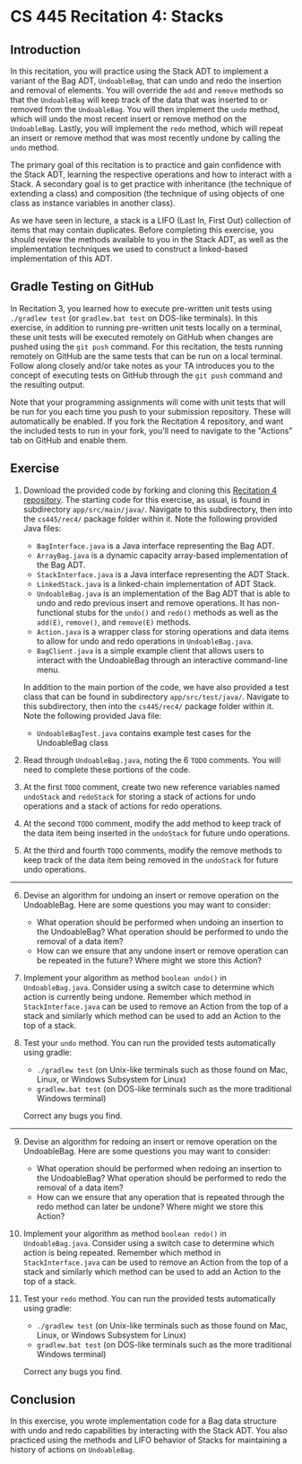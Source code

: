 ﻿# CS 445 Recitation 4: Stacks

## Introduction

In this recitation, you will practice using the Stack ADT to implement a variant
of the Bag ADT, `UndoableBag`, that can undo and redo the insertion and removal
of elements. You will override the `add` and `remove` methods so that the
`UndoableBag` will keep track of the data that was inserted to or removed from
the `UndoableBag`. You will then implement the `undo` method, which will undo
the most recent insert or remove method on the `UndoableBag`. Lastly, you will
implement the `redo` method, which will repeat an insert or remove method that
was most recently undone by calling the `undo` method.

The primary goal of this recitation is to practice and gain confidence with the
Stack ADT, learning the respective operations and how to interact with a Stack.
A secondary goal is to get practice with inheritance (the technique of extending
a class) and composition (the technique of using objects of one class as
instance variables in another class).

As we have seen in lecture, a stack is a LIFO (Last In, First Out) collection of
items that may contain duplicates. Before completing this exercise, you should
review the methods available to you in the Stack ADT, as well as the
implementation techniques we used to construct a linked-based implementation of
this ADT.

## Gradle Testing on GitHub

In Recitation 3, you learned how to execute pre-written unit tests using
`./gradlew test` (or `gradlew.bat test` on DOS-like terminals). In this
exercise, in addition to running pre-written unit tests locally on a terminal,
these unit tests will be executed remotely on GitHub when changes are pushed
using the `git push` command. For this recitation, the tests running remotely on
GitHub are the same tests that can be run on a local terminal. Follow along
closely and/or take notes as your TA introduces you to the concept of executing
tests on GitHub through the `git push` command and the resulting output.

Note that your programming assignments will come with unit tests that will be
run for you each time you push to your submission repository. These will
automatically be enabled. If you fork the Recitation 4 repository, and want the
included tests to run in your fork, you'll need to navigate to the "Actions" tab
on GitHub and enable them.

## Exercise

1. Download the provided code by forking and cloning this [Recitation 4
repository](https://github.com/2217-cs445/cs445-rec4). The starting code for
this exercise, as usual, is found in subdirectory `app/src/main/java/`. Navigate
to this subdirectory, then into the `cs445/rec4/` package folder within it. Note
the following provided Java files:

   - `BagInterface.java` is a Java interface representing the Bag ADT.
   - `ArrayBag.java` is a dynamic capacity array-based implementation of the Bag
     ADT.
   - `StackInterface.java` is a Java interface representing the ADT Stack.
   - `LinkedStack.java` is a linked-chain implementation of ADT Stack.
   - `UndoableBag.java` is an implementation of the Bag ADT that is able to undo
     and redo previous insert and remove operations. It has non-functional stubs
     for the `undo()` and `redo()` methods as well as the `add(E)`, `remove()`,
     and `remove(E)` methods.
   - `Action.java` is a wrapper class for storing operations and data items to
     allow for undo and redo operations in `UndoableBag.java`.
   - `BagClient.java` is a simple example client that allows users to interact
     with the UndoableBag through an interactive command-line menu.

   In addition to the main portion of the code, we have also provided a test
   class that can be found in subdirectory `app/src/test/java/`. Navigate to
   this subdirectory, then into the `cs445/rec4/` package folder within it. Note
   the following provided Java file:

   - `UndoableBagTest.java` contains example test cases for the UndoableBag
     class

2. Read through `UndoableBag.java`, noting the 6 `TODO` comments. You will need
to complete these portions of the code.

3. At the first `TODO` comment, create two new reference variables named
`undoStack` and `redoStack` for storing a stack of actions for undo operations
and a stack of actions for redo operations.

4. At the second `TODO` comment, modify the add method to keep track of the data
item being inserted in the `undoStack` for future undo operations.

5. At the third and fourth `TODO` comments, modify the remove methods to keep
track of the data item being removed in the `undoStack` for future undo
operations.

------

6. Devise an algorithm for undoing an insert or remove operation on the
UndoableBag. Here are some questions you may want to consider:

   - What operation should be performed when undoing an insertion to the
     UndoableBag? What operation should be performed to undo the removal of a
     data item?
   - How can we ensure that any undone insert or remove operation can be
     repeated in the future? Where might we store this Action?

7. Implement your algorithm as method `boolean undo()` in `UndoableBag.java`.
Consider using a switch case to determine which action is currently being
undone. Remember which method in `StackInterface.java` can be used to remove an
Action from the top of a stack and similarly which method can be used to add an
Action to the top of a stack.

8. Test your `undo` method. You can run the provided tests automatically using
gradle:

   - `./gradlew test` (on Unix-like terminals such as those found on Mac, Linux,
     or Windows Subsystem for Linux)
   - `gradlew.bat test` (on DOS-like terminals such as the more traditional
     Windows terminal)

   Correct any bugs you find.

------

9. Devise an algorithm for redoing an insert or remove operation on the
UndoableBag. Here are some questions you may want to consider:

   - What operation should be performed when redoing an insertion to the
     UndoableBag? What operation should be performed to redo the removal of a
     data item?
   - How can we ensure that any operation that is repeated through the redo
     method can later be undone? Where might we store this Action?

10. Implement your algorithm as method `boolean redo()` in `UndoableBag.java`.
Consider using a switch case to determine which action is being repeated.
Remember which method in `StackInterface.java` can be used to remove an Action
from the top of a stack and similarly which method can be used to add an Action
to the top of a stack.

11. Test your `redo` method. You can run the provided tests automatically using
gradle:

    - `./gradlew test` (on Unix-like terminals such as those found on Mac,
      Linux, or Windows Subsystem for Linux)
    - `gradlew.bat test` (on DOS-like terminals such as the more traditional
      Windows terminal)

    Correct any bugs you find.

## Conclusion

In this exercise, you wrote implementation code for a Bag data structure with
undo and redo capabilities by interacting with the Stack ADT. You also practiced
using the methods and LIFO behavior of Stacks for maintaining a history of
actions on `UndoableBag`.

